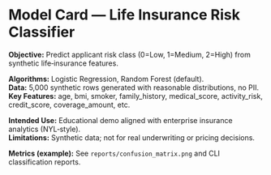 # Model Card — Life Insurance Risk Classifier

**Objective:** Predict applicant risk class (0=Low, 1=Medium, 2=High) from synthetic life‑insurance features.

**Algorithms:** Logistic Regression, Random Forest (default).  
**Data:** 5,000 synthetic rows generated with reasonable distributions, no PII.  
**Key Features:** age, bmi, smoker, family_history, medical_score, activity_risk, credit_score, coverage_amount, etc.

**Intended Use:** Educational demo aligned with enterprise insurance analytics (NYL‑style).  
**Limitations:** Synthetic data; not for real underwriting or pricing decisions.

**Metrics (example):** See `reports/confusion_matrix.png` and CLI classification reports.
